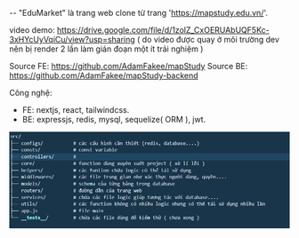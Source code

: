 -- "EduMarket" là trang web clone từ trang 'https://mapstudy.edu.vn/'.

video demo: https://drive.google.com/file/d/1zolZ_CxOERUAbUQF5Kc-3xHYcUyVqiCu/view?usp=sharing
( do video được quay ở môi trường dev nên bị render 2 lần làm gián đoạn một ít trải nghiệm )

Source FE: https://github.com/AdamFakee/mapStudy
Source BE: https://github.com/AdamFakee/mapStudy-backend

Công nghệ: 
- FE: nextjs, react, tailwindcss.
- BE: expressjs, redis, mysql, sequelize( ORM ), jwt.


![alt text](image.png)